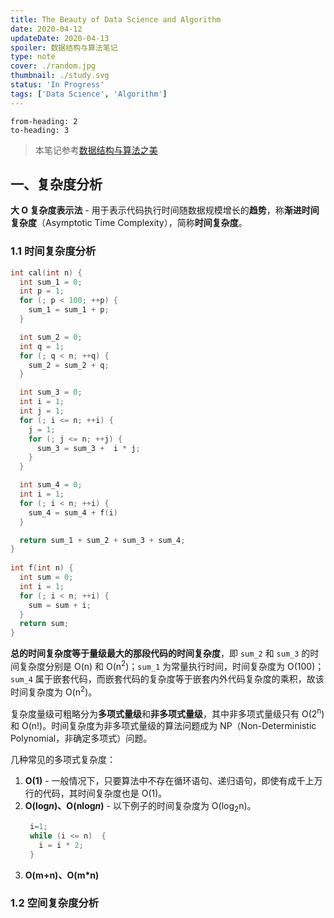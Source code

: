 ```yaml
---
title: The Beauty of Data Science and Algorithm
date: 2020-04-12
updateDate: 2020-04-13
spoiler: 数据结构与算法笔记
type: note
cover: ./random.jpg
thumbnail: ./study.svg
status: 'In Progress'
tags: ['Data Science', 'Algorithm']
---
```


```toc
from-heading: 2
to-heading: 3
```

> 本笔记参考[数据结构与算法之美](https://time.geekbang.org/column/intro/100017301)

## 一、复杂度分析

**大 O 复杂度表示法** - 用于表示代码执行时间随数据规模增长的**趋势**，称**渐进时间复杂度**（Asymptotic Time Complexity），简称**时间复杂度**。

### 1.1 时间复杂度分析

```cpp
int cal(int n) {
  int sum_1 = 0;
  int p = 1;
  for (; p < 100; ++p) {
    sum_1 = sum_1 + p;
  }

  int sum_2 = 0;
  int q = 1;
  for (; q < n; ++q) {
    sum_2 = sum_2 + q;
  }

  int sum_3 = 0;
  int i = 1;
  int j = 1;
  for (; i <= n; ++i) {
    j = 1; 
    for (; j <= n; ++j) {
      sum_3 = sum_3 +  i * j;
    }
  }

  int sum_4 = 0;
  int i = 1;
  for (; i < n; ++i) {
    sum_4 = sum_4 + f(i)
  }

  return sum_1 + sum_2 + sum_3 + sum_4;
}
 
int f(int n) {
  int sum = 0;
  int i = 1;
  for (; i < n; ++i) {
    sum = sum + i;
  } 
  return sum;
}
```

**总的时间复杂度等于量级最大的那段代码的时间复杂度**，即 `sum_2` 和 `sum_3` 的时间复杂度分别是 O(n) 和 O(n<sup>2</sup>)；`sum_1` 为常量执行时间，时间复杂度为 O(100)；`sum_4` 属于嵌套代码，而嵌套代码的复杂度等于嵌套内外代码复杂度的乘积，故该时间复杂度为 O(n<sup>2</sup>)。

复杂度量级可粗略分为**多项式量级**和**非多项式量级**，其中非多项式量级只有 O(2<sup>n</sup>) 和 O(n!)。时间复杂度为非多项式量级的算法问题成为 NP（Non-Deterministic Polynomial，非确定多项式）问题。

几种常见的多项式复杂度：

1. **O(1)** - 一般情况下，只要算法中不存在循环语句、递归语句，即使有成千上万行的代码，其时间复杂度也是 O(1)。
2. **O(log<i>n</i>)、O(nlog<i>n</i>)** - 以下例子的时间复杂度为 O(log<sub>2</sub>n)。
   ```cpp
    i=1;
    while (i <= n)  {
      i = i * 2;
    }
   ```
3. **O(m+n)、O(m*n)**

### 1.2 空间复杂度分析
